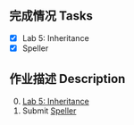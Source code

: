 ## 完成情况 Tasks

- [x] Lab 5: Inheritance
- [x] Speller

## 作业描述 Description

0. [Lab 5: Inheritance](https://cs50.harvard.edu/x/2022/labs/5/)
1. Submit [Speller](https://cs50.harvard.edu/x/2022/psets/5/speller/)
